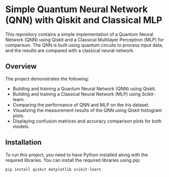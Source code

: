 # Simple Quantum Neural Network (QNN) with Qiskit and Classical MLP

This repository contains a simple implementation of a Quantum Neural Network (QNN) using Qiskit and a Classical Multilayer Perceptron (MLP) for comparison. The QNN is built using quantum circuits to process input data, and the results are compared with a classical neural network.

## Overview

The project demonstrates the following:
- Building and training a Quantum Neural Network (QNN) using Qiskit.
- Building and training a Classical Neural Network (MLP) using Scikit-learn.
- Comparing the performance of QNN and MLP on the Iris dataset.
- Visualizing the measurement results of the QNN using Qiskit histogram plots.
- Displaying confusion matrices and accuracy comparison plots for both models.

## Installation

To run this project, you need to have Python installed along with the required libraries. You can install the required libraries using pip:

```bash
pip install qiskit matplotlib scikit-learn
